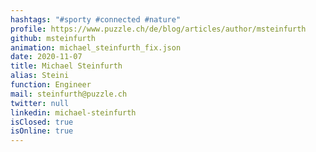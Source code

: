```yaml
---
hashtags: "#sporty #connected #nature"
profile: https://www.puzzle.ch/de/blog/articles/author/msteinfurth
github: msteinfurth
animation: michael_steinfurth_fix.json
date: 2020-11-07
title: Michael Steinfurth
alias: Steini
function: Engineer
mail: steinfurth@puzzle.ch
twitter: null
linkedin: michael-steinfurth
isClosed: true
isOnline: true
---
```

